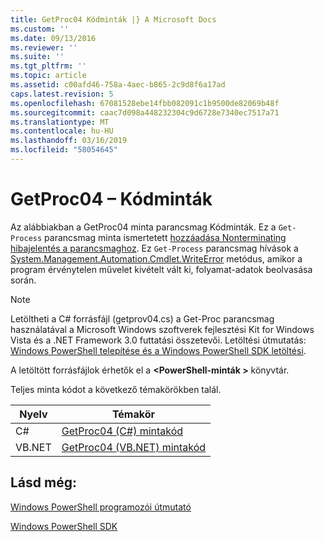 ```yaml
---
title: GetProc04 Kódminták |} A Microsoft Docs
ms.custom: ''
ms.date: 09/13/2016
ms.reviewer: ''
ms.suite: ''
ms.tgt_pltfrm: ''
ms.topic: article
ms.assetid: c00afd46-758a-4aec-b865-2c9d8f6a17ad
caps.latest.revision: 5
ms.openlocfilehash: 67081528ebe14fbb082091c1b9500de82069b48f
ms.sourcegitcommit: caac7d098a448232304c9d6728e7340ec7517a71
ms.translationtype: MT
ms.contentlocale: hu-HU
ms.lasthandoff: 03/16/2019
ms.locfileid: "58054645"
---
```

# <a name="getproc04-code-samples"></a>GetProc04 – Kódminták

Az alábbiakban a GetProc04 minta parancsmag Kódminták. Ez a `Get-Process` parancsmag minta ismertetett [hozzáadása Nonterminating hibajelentés a parancsmaghoz](../cmdlet/adding-non-terminating-error-reporting-to-your-cmdlet.md). Ez `Get-Process` parancsmag hívások a [System.Management.Automation.Cmdlet.WriteError](/dotnet/api/System.Management.Automation.Cmdlet.WriteError) metódus, amikor a program érvénytelen művelet kivételt vált ki, folyamat-adatok beolvasása során.

> [!NOTE]
> Letöltheti a C# forrásfájl (getprov04.cs) a Get-Proc parancsmag használatával a Microsoft Windows szoftverek fejlesztési Kit for Windows Vista és a .NET Framework 3.0 futtatási összetevői. Letöltési útmutatás: [Windows PowerShell telepítése és a Windows PowerShell SDK letöltési](/powershell/developer/installing-the-windows-powershell-sdk).
>
> A letöltött forrásfájlok érhetők el a  **\<PowerShell-minták >** könyvtár.

Teljes minta kódot a következő témakörökben talál.

|Nyelv|Témakör|
|--------------|-----------|
|C#|[GetProc04 (C#) mintakód](./getproc04-csharp-sample-code.md)|
|VB.NET|[GetProc04 (VB.NET) mintakód](./getproc04-vb-net-sample-code.md)|

## <a name="see-also"></a>Lásd még:

[Windows PowerShell programozói útmutató](./windows-powershell-programmer-s-guide.md)

[Windows PowerShell SDK](../windows-powershell-reference.md)